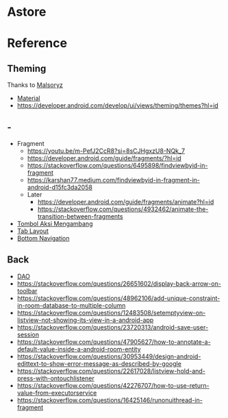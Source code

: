 # Astore

# Reference
## Theming
Thanks to [Malsoryz](https://github.com/Malsoryz/)
- [Material](https://m3.material.io/)
- https://developer.android.com/develop/ui/views/theming/themes?hl=id
## -
- Fragment
  - https://youtu.be/m-PefJ2CcR8?si=8sCJHgxzU8-NQk_7
  - https://developer.android.com/guide/fragments/?hl=id
  - https://stackoverflow.com/questions/6495898/findviewbyid-in-fragment
  - https://karshan77.medium.com/findviewbyid-in-fragment-in-android-d15fc3da2058
  - Later
    - https://developer.android.com/guide/fragments/animate?hl=id
    - https://stackoverflow.com/questions/4932462/animate-the-transition-between-fragments
- [Tombol Aksi Mengambang](https://developer.android.com/develop/ui/views/components/floating-action-button?hl=id)
- [Tab Layout](https://developer.android.com/reference/com/google/android/material/tabs/TabLayout)
- [Bottom Navigation](https://github.com/material-components/material-components-android/blob/master/docs/components/BottomNavigation.md)

## Back
- [DAO](https://developer.android.com/training/data-storage/room?hl=id#java)
- https://stackoverflow.com/questions/26651602/display-back-arrow-on-toolbar
- https://stackoverflow.com/questions/48962106/add-unique-constraint-in-room-database-to-multiple-column
- https://stackoverflow.com/questions/12483508/setemptyview-on-listview-not-showing-its-view-in-a-android-app
- https://stackoverflow.com/questions/23720313/android-save-user-session
- https://stackoverflow.com/questions/47905627/how-to-annotate-a-default-value-inside-a-android-room-entity
- https://stackoverflow.com/questions/30953449/design-android-edittext-to-show-error-message-as-described-by-google
- https://stackoverflow.com/questions/22617028/listview-hold-and-press-with-ontouchlistener
- https://stackoverflow.com/questions/42276707/how-to-use-return-value-from-executorservice
- https://stackoverflow.com/questions/16425146/runonuithread-in-fragment